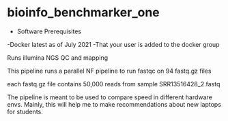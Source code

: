 # bioinfo_benchmarker_one

* Software Prerequisites

-Docker latest as of July 2021
-That your user is added to the docker group

Runs illumina NGS QC and mapping

This pipeline runs a parallel NF pipeline to run fastqc on 94 fastq.gz files

 each fastq.gz file contains 50,000 reads from sample SRR13516428_2.fastq

The pipeline is meant to be used to compare speed in different hardware envs. Mainly, this will help me to make recommendations about new laptops for students.
